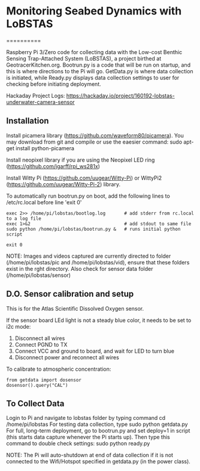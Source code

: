 # Monitoring Seabed Dynamics with LoBSTAS
==========

Raspberry Pi 3/Zero code for collecting data with the Low-cost Benthic Sensing Trap-Attached System (LoBSTAS), a project birthed at GeotracerKitchen.org. Bootrun.py is a code that will be run on startup, and this is where directions to the Pi will go. GetData.py is where data collection is initiated, while Ready.py displays data collection settings to user for checking before initiating deployment. 

Hackaday Project Logs:
https://hackaday.io/project/160192-lobstas-underwater-camera-sensor


## Installation

Install picamera library (https://github.com/waveform80/picamera). You may download from git and compile or use the eaesier command:
    sudo apt-get install python-picamera

Install neopixel library if you are using the Neopixel LED ring (https://github.com/jgarff/rpi_ws281x)

Install Witty Pi (https://github.com/uugear/Witty-Pi) or WittyPi2 (https://github.com/uugear/Witty-Pi-2) library.

To automatically run bootrun.py on boot, add the following lines to /etc/rc.local before line 'exit 0'

    exec 2>> /home/pi/lobstas/bootlog.log       # add stderr from rc.local to a log file
    exec 1>&2                                   # add stdout to same file
    sudo python /home/pi/lobstas/bootrun.py &   # runs initial python script
    
    exit 0
    
NOTE: Images and videos captured are currently directed to folder (/home/pi/lobstas/pic and /home/pi/lobstas/vid), ensure that these folders exist in the rght directory. Also check for sensor data folder (/home/pi/lobstas/sensor)
    
## D.O. Sensor calibration and setup
This is for the Atlas Scientific Dissolved Oxygen sensor.

If the sensor board LEd light is not a steady blue color, it needs to be set to i2c mode:

1. Disconnect all wires
2. Connect PGND to TX
3. Connect VCC and ground to board, and wait for LED to turn blue
4. Disconnect power and reconnect all wires

To calibrate to atmospheric concentration:

    from getdata import dosensor
    dosensor().query("CAL")
    
## To Collect Data
Login to Pi and navigate to lobstas folder by typing command
    cd /home/pi/lobstas
For testing data collection, type
    sudo python getdata.py
For full, long-term deployment, go to bootrun.py and set deploy=1 in script (this starts data capture whenever the Pi starts up). Then type this command to double check settings:
    sudo python ready.py
    
NOTE: The Pi will auto-shutdown at end of data collection if it is not connected to the Wifi/Hotspot specified in getdata.py (in the power class).
